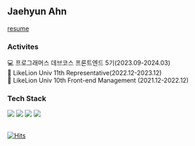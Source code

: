 <div>
    <h2>Jaehyun Ahn</h2>
    <a href="https://www.rallit.com/hub/resumes/1060112">resume</a>
</div> 
<div>
    <h3>Activites</h3>
    <div>💻 프로그래머스 데브코스 프론트엔드 5기(2023.09-2024.03)</div>
    <div>🦁 LikeLion Univ 11th Representative(2022.12-2023.12)</div>
    <div>🦁 LikeLion Univ 10th Front-end Management (2021.12-2022.12)</div>
</div>

<div>
  <h3>Tech Stack</h3>
  <div>
    <img src="https://img.shields.io/badge/JavaScript-F7DF1E?style=flat-square&logo=Javascript&logoColor=black">
    <img src="https://img.shields.io/badge/TypeScript-3178C6?style=flat-square&logo=Typescript&logoColor=black">
    <img src="https://img.shields.io/badge/React.js-61DAFB?style=flat-square&logo=React&logoColor=white">
    <img src="https://img.shields.io/badge/Next.js-000000?style=flat-square&logo=next.js&logoColor=white">
<!--     <img src="https://img.shields.io/badge/React Query-FF4154?style=flat-square&logo=React Query&logoColor=white">
    <img src="https://img.shields.io/badge/SCSS-CC6699?style=flat-square&logo=Sass&logoColor=white">
    <img src="https://img.shields.io/badge/styled components-DB7093?style=flat-square&logo=styled components&logoColor=white">
    <img src="https://img.shields.io/badge/Storybook-FF4785?style=flat-square&logo=Storybook&logoColor=white">
    <img src="https://img.shields.io/badge/Prettier-F7B93E?style=flat-square&logo=Prettier&logoColor=white">
    <img src="https://img.shields.io/badge/ESLint-4B32C3?style=flat-square&logo=ESLint&logoColor=white">
      <br />
    <img src="https://img.shields.io/badge/Figma-F24E1E?style=flat-square&logo=Figma&logoColor=white">
    <img src="https://img.shields.io/badge/Git-F05032?style=flat-square&logo=Git&logoColor=white">
    <img src="https://img.shields.io/badge/GitHub-181717?style=flat-square&logo=GitHub&logoColor=white">
    <img src="https://img.shields.io/badge/Notion-000000?style=flat-square&logo=Notion&logoColor=white">
    <img src="https://img.shields.io/badge/Slack-4A154B?style=flat-square&logo=Slack&logoColor=white"> -->
  </div>
</div>

<br />

<!--
<div align= "left">   
  <a href="https://solved.ac/gothddlek">
      <img 
          width="300px"
          src="http://mazassumnida.wtf/api/v2/generate_badge?boj=gothddlek"/>
  </a>  
<a href="https://github.com/JaeHyunGround">
      <img 
          width="350px"
          src="https://github-readme-stats.vercel.app/api?username=JaeHyunGround&show_icons=true&theme=holi"/>
  </a>
</div>

<br />
-->

<div align="left">
    
[![Hits](https://hits.seeyoufarm.com/api/count/incr/badge.svg?url=https%3A%2F%2Fgithub.com%2FJaeHyunGround&count_bg=%233D9CC8&title_bg=%23555555&icon=&icon_color=%23E7E7E7&title=hits&edge_flat=false)](https://hits.seeyoufarm.com)

</div>
